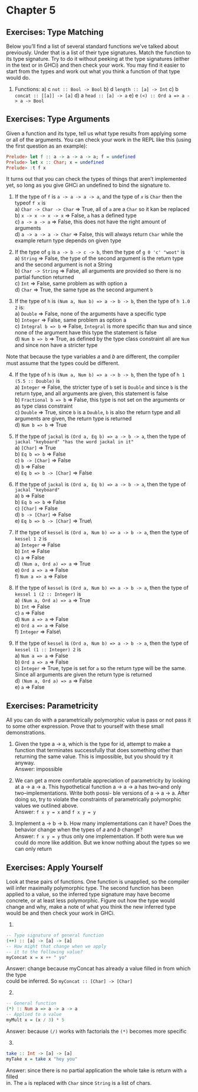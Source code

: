 # Chapter 5

## Exercises: Type Matching
Below you’ll find a list of several standard functions we’ve talked about
previously. Under that is a list of their type signatures. Match the function to
its type signature. Try to do it without peeking at the type signatures (either
in the text or in GHCi) and then check your work. You may find it easier to
start from the types and work out what you think a function of that type would do.


1. Functions:
a) c `not :: Bool -> Bool`
b) d `length :: [a] -> Int`
c) b `concat :: [[a]] -> [a]`
d) a `head :: [a] -> a`
e) e `(<) :: Ord a => a -> a -> Bool`

## Exercises: Type Arguments

Given a function and its type, tell us what type results from applying some or all of the arguments.
You can check your work in the REPL like this (using the first question as an example):
```haskell
Prelude> let f :: a -> a -> a -> a; f = undefined
Prelude> let x :: Char; x = undefined
Prelude> :t f x
```
It turns out that you can check the types of things that aren’t implemented yet, so long as you give GHCi an undefined to bind the signature to.

1. If the type of `f` is `a -> a -> a -> a`, and the type of `𝑥` is `Char` then the
typeof `f x` is\
a) `Char -> Char -> Char` => True, all of `a` are a `Char` so it kan be replaced\
b) `x -> x -> x -> x` => False, `a` has a defined type\
c) `a -> a -> a` => False, this does not have the right amount of arguments\
d) `a -> a -> a -> Char` => False, this will always return `Char` while the example return type depends on given type

2. If the type of `g` is `a -> b -> c -> b`, then the type of `g 0 'c' "woot"` is\
a) `String` => False, the type of the second argument is the return type and the second argument is not a String\
b) `Char -> String` => False, all arguments are provided so there is no partial function returned\
c) `Int` => False, same problem as with option a\
d) `Char` => True, the same type as the second argument `b`

3. If the type of `h` is `(Num a, Num b) => a -> b -> b`, then the type of `h 1.0 2` is:\
a) `Double` => False, none of the arguments have a specific type\
b) `Integer` => False, same problem as option a\
c) `Integral b => b` => False, `Integral` is more specific than `Num` and since none of the argument have this type the statement is false\
d) `Num b => b` => True, as defined by the type class constraint all are `Num` and since non have a stricter type

Note that because the type variables 𝑎 and 𝑏 are different, the compiler must assume that the types could be different.

4. If the type of `h` is `(Num a, Num b) => a -> b -> b`, then the type of `h 1 (5.5 :: Double)` is\
a) `Integer` => False, the stricter type of `b` set is `Double` and since `b` is the return type, and all arguments are given, this statement is false\
b) `Fractional b => b` => False, this type is not set on the arguments or as type class constraint\
c) `Double` => True, since `b` is a `Double`, `b` is also the return type and all arguments are given, the return type is returned\
d) `Num b => b` => True

5. If the type of `jackal` is `(Ord a, Eq b) => a -> b -> a`, then the type of `jackal "keyboard" "has the word jackal in it"`\
a) `[Char]` => True\
b) `Eq b => b` => False\
c) `b -> [Char]` => False\
d) `b` => False\
e) `Eq b => b -> [Char]` => False

6. If the type of `jackal` is `(Ord a, Eq b) => a -> b -> a`, then the type of `jackal "keyboard"`\
a) `b` => False\
b) `Eq b => b` => False\
c) `[Char]` => False\
d) `b -> [Char]` => False\
e) `Eq b => b -> [Char]` => True\

7. If the type of `kessel` is `(Ord a, Num b) => a -> b -> a`, then the type of `kessel 1 2` is\
a) `Integer` => False\
b) `Int` => False\
c) `a` => False\
d) `(Num a, Ord a) => a` => True\
e) `Ord a => a` => False\
f) `Num a => a` => False

8. If the type of `kessel` is `(Ord a, Num b) => a -> b -> a`, then the type of `kessel 1 (2 :: Integer)` is\
a) `(Num a, Ord a) => a` => True\
b) `Int` => False\
c) `a` => False\
d) `Num a => a` => False\
e) `Ord a => a` => False\
f) `Integer` => False\

9. If the type of `kessel` is `(Ord a, Num b) => a -> b -> a`, then the type of `kessel (1 :: Integer) 2` is\
a) `Num a => a` => False\
b) `Ord a => a` => False\
c) `Integer` => True, type is set for `a` so the return type will be the same. Since all arguments are given the return type is returned\
d) `(Num a, Ord a) => a` => False\
e) `a` => False

## Exercises: Parametricity
All you can do with a parametrically polymorphic value is pass or not pass it to some other expression. Prove that to yourself with these small demonstrations.

1. Given the type a -> a, which is the type for id, attempt to make a function that terminates successfully that does something other than returning the same value. This is impossible, but you should try it anyway.\
Answer: impossible

2. We can get a more comfortable appreciation of parametricity by looking at a -> a -> a. This hypothetical function a -> a -> a has two–and only two–implementations. Write both possi- ble versions of a -> a -> a. After doing so, try to violate the constraints of parametrically polymorphic values we outlined above.\
Answer: `f x y = x` and `f x y = y`

3. Implement a -> b -> b. How many implementations can it have? Does the behavior change when the types of 𝑎 and 𝑏 change?\
Answer: `f x y = y` thus only one implementation. If both were `Num` we could do more like addition. But we know nothing about the types so we can only return

## Exercises: Apply Yourself
Look at these pairs of functions. One function is unapplied, so the compiler will infer maximally polymorphic type. The second function has been applied to a value, so the inferred type signature may have become concrete, or at least less polymorphic. Figure out how the type would change and why, make a note of what you think the new inferred type would be and then check your work in GHCi.

1.
```haskell
-- Type signature of general function
(++) :: [a] -> [a] -> [a]
-- How might that change when we apply
-- it to the following value?
myConcat x = x ++ " yo"
```
Answer: change because myConcat has already a value filled in from which the type\
could be inferred. So `myConcat :: [Char] -> [Char]`

2.
```haskell
-- General function
(*) :: Num a => a -> a -> a
-- Applied to a value
myMult x = (x / 3) * 5
```
Answer: because `(/)` works with factorials the `(*)` becomes more specific

3.
```haskell
take :: Int -> [a] -> [a]
myTake x = take x "hey you"
```
Answer: since there is no partial application the whole take is return with `a` filled\
in. The `a` is replaced with `Char` since `String` is a list of chars.
